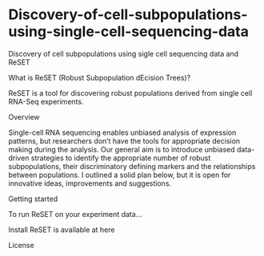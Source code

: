 # Discovery-of-cell-subpopulations-using-single-cell-sequencing-data

Discovery of cell subpopulations using sigle cell sequencing data and ReSET

What is ReSET (Robust Subpopulation dEcision Trees)?

ReSET is a tool for discovering robust populations derived from single cell RNA-Seq experiments.

Overview

Single-cell RNA sequencing enables unbiased analysis of expression patterns, but researchers don’t have the tools for appropriate decision making during the analysis. Our general aim is to introduce unbiased data-driven strategies to identify the appropriate number of robust subpopulations, their discriminatory defining markers and the relationships between populations. I outlined a solid plan below, but it is open for innovative ideas, improvements and suggestions.

Getting started

To run ReSET on your experiment data…


Install
ReSET is available at here

License
